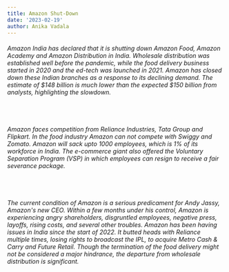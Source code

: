```yaml
---
title: Amazon Shut-Down
date: '2023-02-19'
author: Anika Vadala
---
```


<h6> 
Amazon India has declared that it is shutting down Amazon Food, Amazon Academy and Amazon Distribution in India. Wholesale distribution was established well before the pandemic, while the food delivery business started in 2020 and the ed-tech was launched in 2021. Amazon has closed down these Indian branches as a response to its declining demand. The estimate of $148 billion is much lower than the expected $150 billion from analysts, highlighting the slowdown. 
</h6>
<br>

<h6> 
Amazon faces competition from Reliance Industries, Tata Group and Flipkart. In the food industry Amazon can not compete with Swiggy and Zomato. Amazon will sack upto 1000 employees, which is 1% of its workforce in India. The e-commerce giant also offered the Voluntary Separation Program (VSP) in which employees can resign to receive a fair severance package. 
</h6>
<br>

<h6> 
The current condition of Amazon is a serious predicament for Andy Jassy, Amazon's new CEO. Within a few months under his control, Amazon is experiencing  angry shareholders, disgruntled employees, negative press, layoffs, rising costs, and several other troubles. Amazon has been having issues in India since the start of 2022. It butted heads with Reliance multiple times, losing rights to broadcast the IPL, to acquire Metro Cash & Carry and Future Retail. Though the termination of the food delivery might  not be considered a major hindrance, the departure from wholesale distribution is significant.
</h6>
<br>
